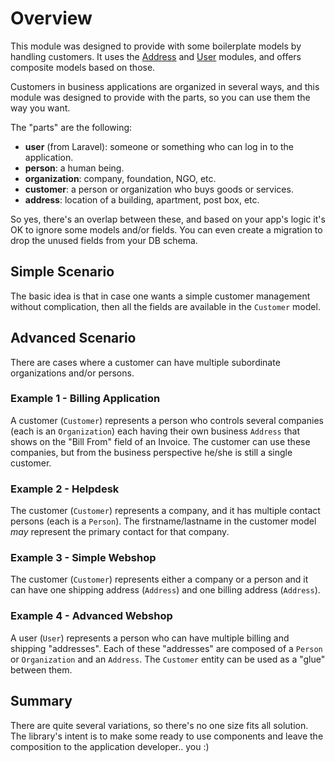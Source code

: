 # Overview

This module was designed to provide with some boilerplate models by handling customers.
It uses the [Address](https://konekt.dev/address) and [User](https://konekt.dev/user) modules,
and offers composite models based on those.

Customers in business applications are organized in several ways, and this module was designed to
provide with the parts, so you can use them the way you want.

The "parts" are the following:

- **user** (from Laravel): someone or something who can log in to the application.
- **person**: a human being.
- **organization**: company, foundation, NGO, etc.
- **customer**: a person or organization who buys goods or services.
- **address**:  location of a building, apartment, post box, etc.

So yes, there's an overlap between these, and based on your app's logic it's OK to ignore some
models and/or fields. You can even create a migration to drop the unused fields from your DB schema.

## Simple Scenario

The basic idea is that in case one wants a simple customer management without complication, then all
the fields are available in the `Customer` model.

## Advanced Scenario

There are cases where a customer can have multiple subordinate organizations and/or persons.

### Example 1 - Billing Application

A customer (`Customer`) represents a person who controls several companies (each is an `Organization`)
each having their own business `Address` that shows on the "Bill From" field of an Invoice. The
customer can use these companies, but from the business perspective he/she is still a single
customer.

### Example 2 - Helpdesk

The customer (`Customer`) represents a company, and it has multiple contact persons (each is a `Person`).
The firstname/lastname in the customer model *may* represent the primary contact for that company.

### Example 3 - Simple Webshop

The customer (`Customer`) represents either a company or a person and it can have one shipping
address (`Address`) and one billing address (`Address`).

### Example 4 - Advanced Webshop

A user (`User`) represents a person who can have multiple billing and shipping "addresses". Each of
these "addresses" are composed of a `Person` or `Organization` and an `Address`. The `Customer`
entity can be used as a "glue" between them.

## Summary

There are quite several variations, so there's no one size fits all solution.
The library's intent is to make some ready to use components and leave the composition to the
application developer.. you :)
